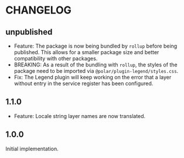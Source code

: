# CHANGELOG

## unpublished

- Feature: The package is now being bundled by `rollup` before being published. This allows for a smaller package size and better compatibility with other packages.
- BREAKING: As a result of the bundling with `rollup`, the styles of the package need to be imported via `@polar/plugin-legend/styles.css`.
- Fix: The Legend plugin will keep working on the error that a layer without entry in the service register has been configured.

## 1.1.0

- Feature: Locale string layer names are now translated.

## 1.0.0

Initial implementation.
